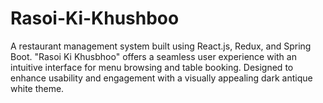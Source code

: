 # Rasoi-Ki-Khushboo
A restaurant management system built using React.js, Redux, and Spring Boot. "Rasoi Ki Khusbhoo" offers a seamless user experience with an intuitive interface for menu browsing and table booking. Designed to enhance usability and engagement with a visually appealing dark antique white theme.
